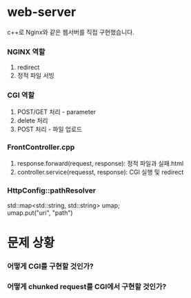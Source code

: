 # web-server
c++로 Nginx와 같은 웹서버를 직접 구현했습니다.

### NGINX 역할
1. redirect
2. 정적 파일 서빙

### CGI 역할
1. POST/GET 처리 - parameter
2. delete 처리
3. POST 처리 - 파일 업로드

### FrontController.cpp
1. response.forward(request, response): 정적 파일과 실패.html
2. controller.service(requesst, response):  CGI 실행 및 redirect

### HttpConfig::pathResolver
std::map<std::string, std::string> umap;  
umap.put("uri", "path") 

# 문제 상황
### 어떻게 CGI를 구현할 것인가?

### 어떻게 chunked request를 CGI에서 구현할 것인가?